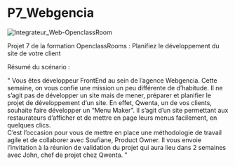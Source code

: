# P7_Webgencia

![Integrateur_Web-OpenclassRoom](./assets/images/logo.png) 

Projet 7 de la formation OpenclassRooms : Planifiez le développement du site de votre client

Résumé du scénario : 

" Vous êtes développeur FrontEnd au sein de l’agence Webgencia. 
Cette semaine, on vous confie une mission un peu différente de d’habitude. Il ne s’agit pas de développer un site mais de mener, préparer et planifier le projet de développement d’un site.
En effet, Qwenta, un de vos clients, souhaite faire développer un “Menu Maker”. Il s’agit d’un site permettant aux restaurateurs d’afficher et de mettre en page leurs menus facilement, en quelques clics.  
C’est l’occasion pour vous de mettre en place une méthodologie de travail agile et de collaborer avec Soufiane, Product Owner. Il vous envoie l’invitation à la réunion de validation du projet qui aura lieu dans 2 semaines avec John, chef de projet chez Qwenta. "
